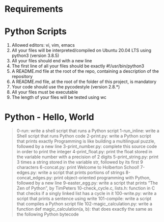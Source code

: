 # Requirements

# Python Scripts

1. Allowed editors: vi, vim, emacs
2. All your files will be interpreted/compiled on Ubuntu 20.04 LTS using python3 (version 3.8.5)
3. All your files should end with a new line
4. The first line of all your files should be exactly #!/usr/bin/python3
5. A README.md file at the root of the repo, containing a description of the repository
6. A README.md file, at the root of the folder of this project, is mandatory
7. Your code should use the pycodestyle (version 2.8.*)
8. All your files must be executable
9. The length of your files will be tested using wc

# Python - Hello, World

> 0-run: write a shell script that runs a Python script
> 1-run_inline: write a Shell script that runs Python code
> 2-print.py: write a Python script that prints exactly Programming is like building a multilingual puzzle, followed by a new line
> 3-print_number.py: complete this source code in order to print the integer
> 4-print_float.py: print the float stored in the variable number with a precision of 2 digits
> 5-print_string.py: print 3 times a string stored in the variable str, followed by its first 9 characters
> 6-concat.py: print Welcome to Holberton School!
> 7-edges.py: write a script that prints portions of strings
> 8-concat_edges.py: print object-oriented programming with Python, followed by a new line
> 9-easter_egg.py: write a script that prints “The Zen of Python”, by TimPeters
> 10-check_cycle.c, lists.h: function in C that checks if a singly linked list has a cycle in it
> 100-write.py: write a script that prints a sentence using write
> 101-compile: write a script that compiles a Python script file
> 102-magic_calculation.py: write a function def magic_calculation(a, b): that does exactly the same as the following Python bytecode
